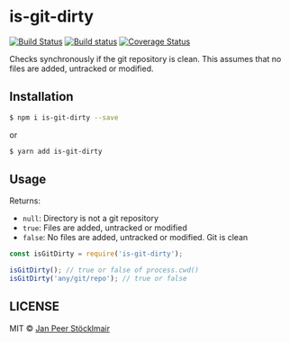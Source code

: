 # is-git-dirty

[![Build Status](https://travis-ci.com/JPeer264/node-is-git-dirty.svg?branch=main)](https://travis-ci.com/JPeer264/node-is-git-dirty)
[![Build status](https://ci.appveyor.com/api/projects/status/ehj6762gbj1e2qyc?svg=true)](https://ci.appveyor.com/project/JPeer264/node-is-git-dirty)
[![Coverage Status](https://coveralls.io/repos/github/JPeer264/node-is-git-dirty/badge.svg?branch=main)](https://coveralls.io/github/JPeer264/node-is-git-dirty?branch=main)

Checks synchronously if the git repository is clean. This assumes that no files are added, untracked or modified.

## Installation

```sh
$ npm i is-git-dirty --save
```
or
```sh
$ yarn add is-git-dirty
```

## Usage

Returns:
- `null`: Directory is not a git repository
- `true`: Files are added, untracked or modified
- `false`: No files are added, untracked or modified. Git is clean

```js
const isGitDirty = require('is-git-dirty');

isGitDirty(); // true or false of process.cwd()
isGitDirty('any/git/repo'); // true or false
```

## LICENSE

MIT © [Jan Peer Stöcklmair](https://www.jpeer.at)
